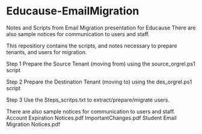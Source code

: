 # Educause-EmailMigration
Notes and Scripts from Email Migration presentation for Educause
There are also sample notices for communication to users and staff.  

This repositiory contains the scripts, and notes necessary to prepare tenants, and users for migration. 

Step 1
Prepare the Source Tenant (moving from) using the source_orgrel.ps1 script

Step 2
Prepare the Destination Tenant (moving to) using the des_orgrel.ps1 script

Step 3
Use the Steps_scritps.txt to extract/prepare/migrate users.


There are also sample notices for communication to users and staff. 
Account Expiration Notices.pdf
ImportantChanges.pdf
Student Email Migration Notices.pdf
